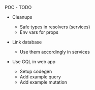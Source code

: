 POC - TODO

- Cleanups

  - Safe types in resolvers (services)
  - Env vars for props

- Link database

  - Use them accordingly in services

- Use GQL in web app

  - Setup codegen
  - Add example query
  - Add example mutation
